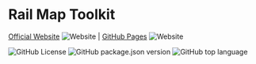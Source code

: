 # Rail Map Toolkit

[Official Website](https://railmapgen.org) ![Website](https://img.shields.io/website?url=https%3A%2F%2Frailmapgen.org)
| [GitHub Pages](https://railmapgen.github.io) ![Website](https://img.shields.io/website?url=https%3A%2F%2Frailmapgen.github.io)

![GitHub License](https://img.shields.io/github/license/railmapgen/railmapgen.github.io)
![GitHub package.json version](https://img.shields.io/github/package-json/v/railmapgen/railmapgen.github.io)
![GitHub top language](https://img.shields.io/github/languages/top/railmapgen/railmapgen.github.io)
